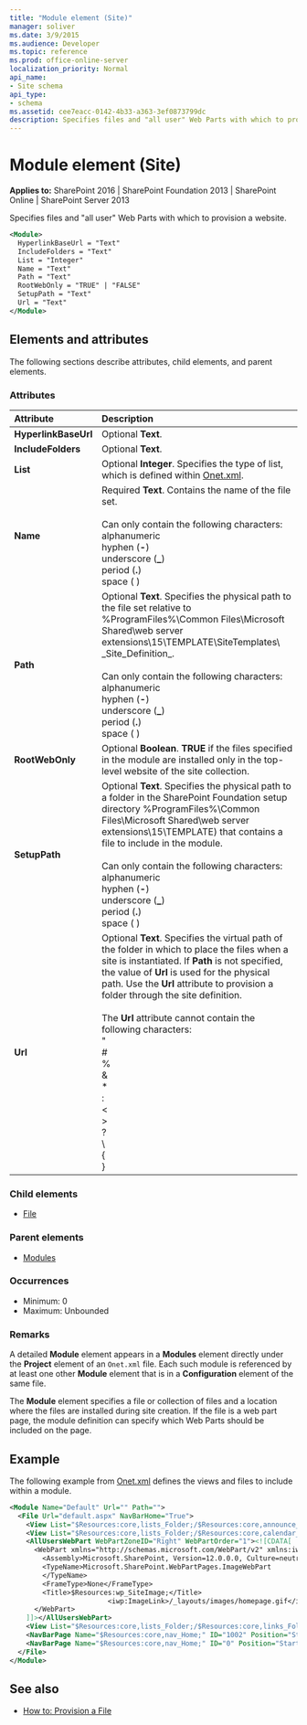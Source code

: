 ```yaml
---
title: "Module element (Site)"
manager: soliver
ms.date: 3/9/2015
ms.audience: Developer
ms.topic: reference
ms.prod: office-online-server
localization_priority: Normal
api_name:
- Site schema
api_type:
- schema
ms.assetid: cee7eacc-0142-4b33-a363-3ef0873799dc
description: Specifies files and "all user" Web Parts with which to provision a website.
---
```


# Module element (Site)

**Applies to:** SharePoint 2016 | SharePoint Foundation 2013 | SharePoint Online | SharePoint Server 2013
  
Specifies files and "all user" Web Parts with which to provision a website.
  
```XML
<Module>
  HyperlinkBaseUrl = "Text"
  IncludeFolders = "Text"
  List = "Integer"
  Name = "Text"
  Path = "Text"
  RootWebOnly = "TRUE" | "FALSE"
  SetupPath = "Text"
  Url = "Text"
</Module>
```

## Elements and attributes

The following sections describe attributes, child elements, and parent elements.

### Attributes

|**Attribute**|**Description**|
|:-----|:-----|
|**HyperlinkBaseUrl** <br/> |Optional **Text**.  <br/> |
|**IncludeFolders** <br/> |Optional **Text**.  <br/> |
|**List** <br/> |Optional **Integer**. Specifies the type of list, which is defined within [Onet.xml](http://msdn.microsoft.com/library/b99d6657-d9ae-4135-a43c-c58cdfcdc6c1%28Office.15%29.aspx).  <br/> |
|**Name** <br/> | Required **Text**. Contains the name of the file set.<br/><br/>Can only contain the following characters:  <br/>  alphanumeric  <br/>  hyphen (**-**)  <br/>  underscore (**_**)  <br/>  period (**.**)  <br/>  space ( )  <br/> |
|**Path** <br/> | Optional **Text**. Specifies the physical path to the file set relative to %ProgramFiles%\Common Files\Microsoft Shared\web server extensions\15\TEMPLATE\SiteTemplates\ \_Site\_Definition_.<br/><br/>Can only contain the following characters:  <br/>  alphanumeric  <br/>  hyphen (**-**)  <br/>  underscore (**\_**)  <br/>  period (**.**)  <br/>  space ( )  <br/> |
|**RootWebOnly** <br/> |Optional **Boolean**. **TRUE** if the files specified in the module are installed only in the top-level website of the site collection.  <br/> |
|**SetupPath** <br/> | Optional **Text**. Specifies the physical path to a folder in the SharePoint Foundation setup directory %ProgramFiles%\Common Files\Microsoft Shared\web server extensions\15\TEMPLATE) that contains a file to include in the module.<br/><br/>Can only contain the following characters:  <br/>  alphanumeric  <br/>  hyphen (**-**)  <br/>  underscore (**\_**)  <br/>  period (**.**)  <br/>  space ( )  <br/> |
|**Url** <br/> | Optional **Text**. Specifies the virtual path of the folder in which to place the files when a site is instantiated. If **Path** is not specified, the value of **Url** is used for the physical path. Use the **Url** attribute to provision a folder through the site definition.<br/><br/>The **Url** attribute cannot contain the following characters:  <br/>  \"  <br/>  #  <br/>  %  <br/>  &amp;  <br/>  \*  <br/>  :  <br/>  \<  <br/>  \>  <br/>  ?  <br/>  \\  <br/>  {  <br/>  }  <br/>  |  <br/>  ~  <br/>  \x7f  <br/> |
   
### Child elements

- [File](file-element.md)
   
### Parent elements

- [Modules](modules-element-site.md)
   
### Occurrences

- Minimum: 0
- Maximum: Unbounded  
   
### Remarks

A detailed **Module** element appears in a **Modules** element directly under the **Project** element of an  `Onet.xml` file. Each such module is referenced by at least one other **Module** element that is in a **Configuration** element of the same file. 
  
The **Module** element specifies a file or collection of files and a location where the files are installed during site creation. If the file is a web part page, the module definition can specify which Web Parts should be included on the page. 
  
## Example

The following example from [Onet.xml](http://msdn.microsoft.com/library/b99d6657-d9ae-4135-a43c-c58cdfcdc6c1%28Office.15%29.aspx) defines the views and files to include within a module. 
  
```XML
<Module Name="Default" Url="" Path="">
  <File Url="default.aspx" NavBarHome="True">
    <View List="$Resources:core,lists_Folder;/$Resources:core,announce_Folder;" BaseViewID="0" WebPartZoneID="Left" />
    <View List="$Resources:core,lists_Folder;/$Resources:core,calendar_Folder;" BaseViewID="0" RecurrenceRowset="TRUE" WebPartZoneID="Left" WebPartOrder="2" />
    <AllUsersWebPart WebPartZoneID="Right" WebPartOrder="1"><![CDATA[
      <WebPart xmlns="http://schemas.microsoft.com/WebPart/v2" xmlns:iwp="http://schemas.microsoft.com/WebPart/v2/Image">
        <Assembly>Microsoft.SharePoint, Version=12.0.0.0, Culture=neutral, PublicKeyToken=71e9bce111e9429c</Assembly>
        <TypeName>Microsoft.SharePoint.WebPartPages.ImageWebPart
        </TypeName>
        <FrameType>None</FrameType>
        <Title>$Resources:wp_SiteImage;</Title>
                        <iwp:ImageLink>/_layouts/images/homepage.gif</iwp:ImageLink>
      </WebPart>
    ]]></AllUsersWebPart>
    <View List="$Resources:core,lists_Folder;/$Resources:core,links_Folder;" BaseViewID="0" WebPartZoneID="Right" WebPartOrder="2" />
    <NavBarPage Name="$Resources:core,nav_Home;" ID="1002" Position="Start" />
    <NavBarPage Name="$Resources:core,nav_Home;" ID="0" Position="Start" />
  </File>
</Module>
```

## See also

- [How to: Provision a File](http://msdn.microsoft.com/library/438d5a75-7f39-4fa9-a365-d86e8ba967b6%28Office.15%29.aspx)

